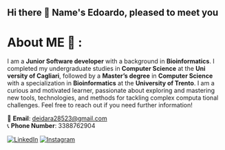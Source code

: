 ## Hi there 👋 Name's Edoardo, pleased to meet you
# About ME 💬 :
 I am a **Junior Software developer** with a background in **Bioinformatics**. I completed my undergraduate studies in **Computer Science** at the **Uni
versity of Cagliari**, followed by a **Master’s degree** in **Computer Science** with a specialization in **Bioinformatics** at the **University of Trento**. I am a
 curious and motivated learner, passionate about exploring and mastering new tools, technologies, and methods for tackling complex computa
tional challenges. Feel free to reach out if you need further information!

📧 **Email**: [deidara28523@gmail.com](mailto:deidara28523@gmail.com)  
📞 **Phone Number**: 3388762904

[![LinkedIn](https://img.shields.io/badge/LinkedIn-blue?style=flat&logo=linkedin)](https://www.linkedin.com/in/edoardo-schioccola-235144178/) 
[![Instagram](https://img.shields.io/badge/Instagram-E1306C?style=flat&logo=instagram&logoColor=white)](https://www.instagram.com/edoardoschioccola/)


